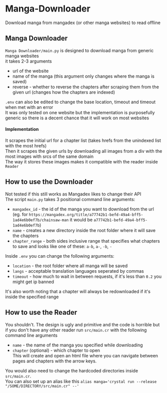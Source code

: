 # Manga-Downloader
Download manga from mangadex (or other manga websites) to read offline
## Manga Downloader
`Manga Downloader/main.py` is designed to download manga from generic manga websites  
it takes 2-3 arguments
* url of the website
* name of the manga (this argument only changes where the manga is saved)
* reverse - whether to reverse the chapters after scraping them from the given url (changes how the chapters are indexed)

`.env` can also be edited to change the base location, timeout and timeout when met with an error  
It was only tested on one website but the implementation is purposefully generic so there is a decent chance that it will work on most websites
#### Implementation
It scrapes the initial url for a chapter list (takes hrefs from the unindexed list with the most hrefs)  
Then it scrapes the given urls by downloading all images from a div with the most images with srcs of the same domain  
The way it stores these images makes it compatible with the reader inside `Reader`
## How to use the Downloader
Not tested if this still works as Mangadex likes to change their API  
The script `main.py` takes 3 positional command line arguments:
* `mangadex_id` - the id of the manga you want to download from the url (eg. for `https://mangadex.org/title/a77742b1-befd-49a4-bff5-1ad4e6b0ef7b/chainsaw-man` it would be `a77742b1-befd-49a4-bff5-1ad4e6b0ef7b`)
* `name` - creates a new directory inside the root folder where it will save the chapters
* `chapter_range` - both sides inclusive range that specifies what chapters to save and looks like one of these: `a-b`, `a-`, `-b`, `-`  

Inside `.env` you can change the following arguments:
* `location` - the root folder where all manga will be saved
* `langs` - acceptable translation languages seperated by commas
* `timeout` - how much to wait in between requests, if it's less than `0.2` you might get ip banned

It's also worth noting that a chapter will always be redownloaded if it's inside the specified range
## How to use the Reader
You shouldn't. The design is ugly and primitive and the code is horrible but if you don't have any other reader run `src/main.cr` with the following command line arguments
* `name` - the name of the manga you specified while downloading
* `chapter` (optional) - which chapter to open  
This will create and open an html file where you can navigate between pages and chapters with the arrow keys.

You would also need to change the hardcoded directories inside `src/main.cr`.  
You can also set up an alias like this `alias manga='crystal run --release "/SOME/DIRECTORY/src/main.cr" --'`

